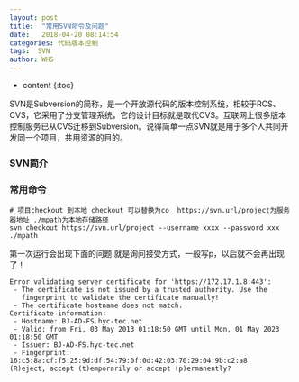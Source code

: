 ```yaml
---
layout: post
title:  "常用SVN命令及问题"
date:   2018-04-20 08:14:54
categories: 代码版本控制
tags:  SVN
author: WHS
---
```


* content
{:toc}

SVN是Subversion的简称，是一个开放源代码的版本控制系统，相较于RCS、CVS，它采用了分支管理系统，它的设计目标就是取代CVS。互联网上很多版本控制服务已从CVS迁移到Subversion。说得简单一点SVN就是用于多个人共同开发同一个项目，共用资源的目的。







### SVN简介


### 常用命令

```
# 项目checkout 到本地 checkout 可以替换为co  https://svn.url/project为服务器地址 ./mpath为本地存储路径
svn checkout https://svn.url/project --username xxxx --password xxx ./mpath   

```

第一次运行会出现下面的问题 就是询问接受方式，一般写p，以后就不会再出现了！
```
Error validating server certificate for 'https://172.17.1.8:443':  
 - The certificate is not issued by a trusted authority. Use the  
   fingerprint to validate the certificate manually!  
 - The certificate hostname does not match.  
Certificate information:  
 - Hostname: BJ-AD-FS.hyc-tec.net  
 - Valid: from Fri, 03 May 2013 01:18:50 GMT until Mon, 01 May 2023 01:18:50 GMT  
 - Issuer: BJ-AD-FS.hyc-tec.net  
 - Fingerprint: 16:c5:8a:cf:f5:25:9d:df:54:79:0f:0d:42:03:70:29:04:9b:c2:a8  
(R)eject, accept (t)emporarily or accept (p)ermanently?   
```






